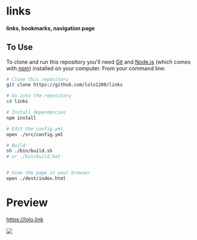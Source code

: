 # links
#### links, bookmarks, navigation page

## To Use

To clone and run this repository you'll need [Git](https://git-scm.com) and [Node.js](https://nodejs.org/en/download/) (which comes with [npm](http://npmjs.com)) installed on your computer. From your command line:

```bash
# Clone this repository
git clone https://github.com/lolo1208/links

# Go into the repository
cd links

# Install dependencies
npm install

# Edit the config.yml
open ./src/config.yml

# Build
sh ./bin/build.sh
# or ./bin/build.bat


# View the page in your browser
open ./dest/index.html
```


# Preview

<https://lolo.link>

![](https://static.lolo.link/img/screenshots/lolo.link.jpg)

